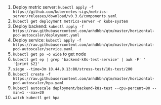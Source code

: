 1. Deploy metric server: `kubectl apply -f https://github.com/kubernetes-sigs/metrics-server/releases/download/v0.3.6/components.yaml`
2. `kubectl get deployment metrics-server -n kube-system`
3. Deploy backend: `kubectl apply -f https://raw.githubusercontent.com/anhdhbn/qtm/master/horizontal-pod-autoscaler/deployment.yaml`
4. Deploy service: `kubectl apply -f https://raw.githubusercontent.com/anhdhbn/qtm/master/horizontal-pod-autoscaler/service.yaml`
4. `kubectl get po -o wide` to get node
4. `kubectl get ep | grep 'backend-k8s-test-service' | awk -F' ' '{print $2}'`
5. `siege --time=3m 10.44.0.13:80/stress-test/10s-test/200`
6. `kubectl create -f https://raw.githubusercontent.com/anhdhbn/qtm/master/horizontal-pod-autoscaler/hpa.yaml`
8. `kubectl autoscale deployment/backend-k8s-test --cpu-percent=80 --min=1 --max=20`
7. `watch kubectl get hpa`